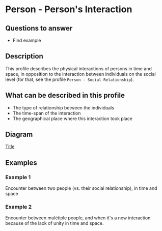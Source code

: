 # Person - Person's Interaction

## Questions to answer

- Find example

## Description

This profile describes the physical interactions of persons in time and space, in opposition to the interaction between individuals on the social level (for that, see the profile `Person - Social Relationship`).

## What can be described in this profile

- The type of relationship between the individuals
- The time-span of the interaction
- The geographical place where this interaction took place

## Diagram

[Title](Person_Person'sInteraction.md)

## Examples

### Example 1

Encounter between two people (vs. their social relationship), in time and space

### Example 2

Encounter between mulétiple people, and when it's a new interaction because of the lack of unity in time and space.
